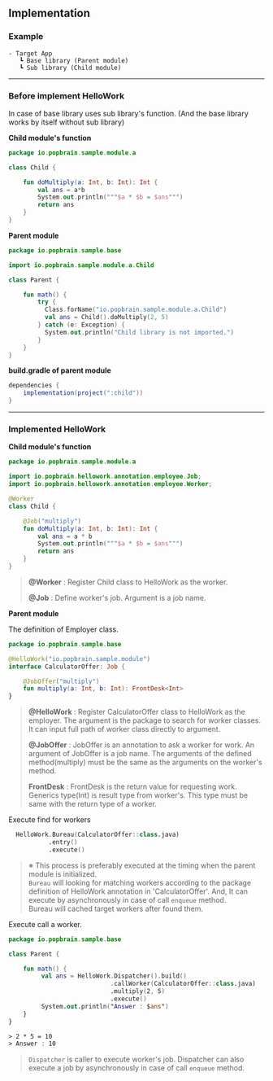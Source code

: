 ## Implementation

### Example


```
- Target App
   ┗ Base library (Parent module)
   ┗ Sub library (Child module)
```

---
### Before implement HelloWork

In case of base library uses sub library's function. (And the base library works by itself without sub library)

 **Child module's function**
```kotlin
package io.popbrain.sample.module.a

class Child {

    fun doMultiply(a: Int, b: Int): Int {
        val ans = a*b
        System.out.println("""$a * $b = $ans""")
        return ans
    }
}
```

**Parent module**
```kotlin
package io.popbrain.sample.base

import io.popbrain.sample.module.a.Child

class Parent {

    fun math() {
        try {
          Class.forName("io.popbrain.sample.module.a.Child")
          val ans = Child().doMultiply(2, 5)
        } catch (e: Exception) {
          System.out.println("Child library is not imported.")
        }
    }
}
```
**build.gradle of parent module**
```gradle
dependencies {
    implementation(project(":child"))
}
```
---
### Implemented HelloWork

**Child module's function**
```kotlin
package io.popbrain.sample.module.a

import io.popbrain.hellowork.annotation.employee.Job;
import io.popbrain.hellowork.annotation.employee.Worker;

@Worker
class Child {

    @Job("multiply")
    fun doMultiply(a: Int, b: Int): Int {
        val ans = a * b
        System.out.println("""$a * $b = $ans""")
        return ans
    }
}
```
> **@Worker** : Register Child class to HelloWork as the worker.
>
> **@Job** : Define worker's job. Argument is a job name.

**Parent module**

The definition of Employer class.
```kotlin
package io.popbrain.sample.base

@HelloWork("io.popbrain.sample.module")
interface CalculatorOffer: Job {

    @JobOffer("multiply")
    fun multiply(a: Int, b: Int): FrontDesk<Int>
}
```

> **@HelloWork** : Register CalculatorOffer class to HelloWork as the employer. The argument is the package to search for worker classes. It can input full path of worker class directly to argument.
>  
> **@JobOffer** : JobOffer is an annotation to ask a worker for work. An argument of JobOffer is a job name. The arguments of the defined method(multiply) must be the same as the arguments on the worker's method.
>
> **FrontDesk<Int>** : FrontDesk is the return value for requesting work. Generics type(Int) is result type from worker's. This type must be same with the return type of a worker.


Execute find for workers
```kotlin
  HelloWork.Bureau(CalculatorOffer::class.java)
           .entry()
           .execute()
```

> ※ This process is preferably executed at the timing when the parent module is initialized.<br>
> `Bureau` will looking for matching workers according to the package definition of HelloWork annotation in 'CalculatorOffer'. And, It can execute by asynchronously in case of call `enqueue` method.<br>
> Bureau will cached target workers after found them.


Execute call a worker.
```kotlin
package io.popbrain.sample.base

class Parent {

    fun math() {
         val ans = HelloWork.Dispatcher().build()
                            .callWorker(CalculatorOffer::class.java)
                            .multiply(2, 5)
                            .execute()
         System.out.println("Answer : $ans")
    }
}

> 2 * 5 = 10
> Answer : 10
```

> `Dispatcher` is caller to execute worker's job. Dispatcher can also execute a job by asynchronously in case of call `enqueue` method.
